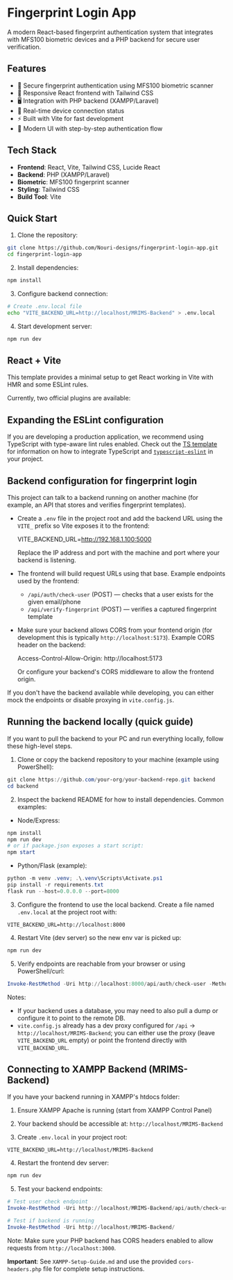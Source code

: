 # Fingerprint Login App

A modern React-based fingerprint authentication system that integrates with MFS100 biometric devices and a PHP backend for secure user verification.

## Features

- 🔐 Secure fingerprint authentication using MFS100 biometric scanner
- 📱 Responsive React frontend with Tailwind CSS
- 🖥️ Integration with PHP backend (XAMPP/Laravel)
- 🔄 Real-time device connection status
- ⚡ Built with Vite for fast development
- 🎨 Modern UI with step-by-step authentication flow

## Tech Stack

- **Frontend**: React, Vite, Tailwind CSS, Lucide React
- **Backend**: PHP (XAMPP/Laravel)
- **Biometric**: MFS100 fingerprint scanner
- **Styling**: Tailwind CSS
- **Build Tool**: Vite

## Quick Start

1. Clone the repository:
```bash
git clone https://github.com/Nouri-designs/fingerprint-login-app.git
cd fingerprint-login-app
```

2. Install dependencies:
```bash
npm install
```

3. Configure backend connection:
```bash
# Create .env.local file
echo "VITE_BACKEND_URL=http://localhost/MRIMS-Backend" > .env.local
```

4. Start development server:
```bash
npm run dev
```

## React + Vite

This template provides a minimal setup to get React working in Vite with HMR and some ESLint rules.

Currently, two official plugins are available:


## Expanding the ESLint configuration

If you are developing a production application, we recommend using TypeScript with type-aware lint rules enabled. Check out the [TS template](https://github.com/vitejs/vite/tree/main/packages/create-vite/template-react-ts) for information on how to integrate TypeScript and [`typescript-eslint`](https://typescript-eslint.io) in your project.


## Backend configuration for fingerprint login

This project can talk to a backend running on another machine (for example, an API that stores and verifies fingerprint templates).

- Create a `.env` file in the project root and add the backend URL using the `VITE_` prefix so Vite exposes it to the frontend:

	VITE_BACKEND_URL=http://192.168.1.100:5000

	Replace the IP address and port with the machine and port where your backend is listening.

- The frontend will build request URLs using that base. Example endpoints used by the frontend:
	- `/api/auth/check-user` (POST) — checks that a user exists for the given email/phone
	- `/api/verify-fingerprint` (POST) — verifies a captured fingerprint template

- Make sure your backend allows CORS from your frontend origin (for development this is typically `http://localhost:5173`). Example CORS header on the backend:

	Access-Control-Allow-Origin: http://localhost:5173

	Or configure your backend's CORS middleware to allow the frontend origin.

If you don't have the backend available while developing, you can either mock the endpoints or disable proxying in `vite.config.js`.

## Running the backend locally (quick guide)

If you want to pull the backend to your PC and run everything locally, follow these high-level steps.

1) Clone or copy the backend repository to your machine (example using PowerShell):

```powershell
git clone https://github.com/your-org/your-backend-repo.git backend
cd backend
```

2) Inspect the backend README for how to install dependencies. Common examples:

- Node/Express:

```powershell
npm install
npm run dev
# or if package.json exposes a start script:
npm start
```

- Python/Flask (example):

```powershell
python -m venv .venv; .\.venv\Scripts\Activate.ps1
pip install -r requirements.txt
flask run --host=0.0.0.0 --port=8000
```

3) Configure the frontend to use the local backend. Create a file named `.env.local` at the project root with:

```
VITE_BACKEND_URL=http://localhost:8000
```

4) Restart Vite (dev server) so the new env var is picked up:

```powershell
npm run dev
```

5) Verify endpoints are reachable from your browser or using PowerShell/curl:

```powershell
Invoke-RestMethod -Uri http://localhost:8000/api/auth/check-user -Method POST -Body (@{ emailOrPhone = 'test@example.com' } | ConvertTo-Json) -ContentType 'application/json'
```

Notes:
- If your backend uses a database, you may need to also pull a dump or configure it to point to the remote DB.
- `vite.config.js` already has a dev proxy configured for `/api` -> `http://localhost/MRIMS-Backend`; you can either use the proxy (leave `VITE_BACKEND_URL` empty) or point the frontend directly with `VITE_BACKEND_URL`.

## Connecting to XAMPP Backend (MRIMS-Backend)

If you have your backend running in XAMPP's htdocs folder:

1) Ensure XAMPP Apache is running (start from XAMPP Control Panel)

2) Your backend should be accessible at: `http://localhost/MRIMS-Backend`

3) Create `.env.local` in your project root:

```
VITE_BACKEND_URL=http://localhost/MRIMS-Backend
```

4) Restart the frontend dev server:

```powershell
npm run dev
```

5) Test your backend endpoints:

```powershell
# Test user check endpoint
Invoke-RestMethod -Uri http://localhost/MRIMS-Backend/api/auth/check-user -Method POST -Body (@{ emailOrPhone = 'test@example.com' } | ConvertTo-Json) -ContentType 'application/json'

# Test if backend is running
Invoke-RestMethod -Uri http://localhost/MRIMS-Backend/
```

Note: Make sure your PHP backend has CORS headers enabled to allow requests from `http://localhost:3000`.

**Important**: See `XAMPP-Setup-Guide.md` and use the provided `cors-headers.php` file for complete setup instructions.
